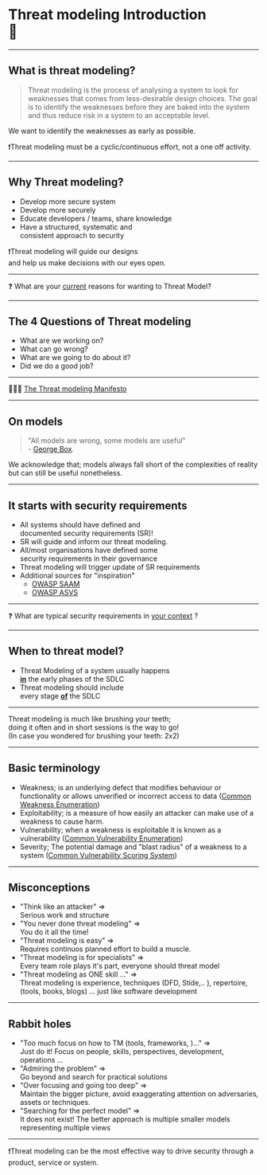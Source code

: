 <!-- markdownlint-disable MD033 -->

# Threat modeling Introduction </br>🖖

---

## What is threat modeling?

> Threat modeling is the process of analysing a system to look for weaknesses that comes from less-desirable design choices. The goal is to identify the weaknesses before they are baked into the system and thus reduce risk in a system to an acceptable level.

We want to identify the weaknesses as early as possible.

❗️Threat modeling must be a cyclic/continuous effort, not a one off activity.

---

## Why Threat modeling?

- Develop more secure system<!-- .element: class="fragment" data-fragment-index="1" -->
- Develop more securely<!-- .element: class="fragment" data-fragment-index="2" -->
- Educate developers / teams, share knowledge<!-- .element: class="fragment" data-fragment-index="3" -->
- Have a structured, systematic and </br>consistent approach to security<!-- .element: class="fragment" data-fragment-index="4" -->

❗️Threat modeling will guide our designs </br>and help us make decisions with our eyes open.<!-- .element: class="fragment" data-fragment-index="5" -->

<hr>

❓ What are your<!-- .element: class="fragment" data-fragment-index="6" --> <u>current</u> reasons for wanting to Threat Model?<!-- .element: class="fragment" data-fragment-index="6" -->

---

## The 4 Questions of Threat modeling

- What are we working on?<!-- .element: class="fragment" data-fragment-index="1" -->
- What can go wrong?<!-- .element: class="fragment" data-fragment-index="2" -->
- What are we going to do about it?<!-- .element: class="fragment" data-fragment-index="3" -->
- Did we do a good job?<!-- .element: class="fragment" data-fragment-index="4" -->

<hr>

🕵🏻‍♂️ <!-- .element: class="fragment" data-fragment-index="5" -->[The Threat modeling Manifesto](https://www.threatmodelingmanifesto.org/)<!-- .element: class="fragment" data-fragment-index="5" -->

---

## On models

> "All models are wrong, some models are useful"</br> - [George Box](https://en.wikipedia.org/wiki/All_models_are_wrong).

We acknowledge that; models always fall short of the complexities of reality but can still be useful nonetheless.

---

## It starts with security requirements

- All systems should have defined and </br> documented security requirements (SR)!<!-- .element: class="fragment" data-fragment-index="1" -->
- SR will guide and inform our threat modeling.<!-- .element: class="fragment" data-fragment-index="2" -->
- All/most organisations have defined some </br>security requirements in their governance<!-- .element: class="fragment" data-fragment-index="3" -->
- Threat modeling will trigger update of SR requirements<!-- .element: class="fragment" data-fragment-index="4" -->
- Additional sources for "inspiration"<!-- .element: class="fragment" data-fragment-index="5" -->
  - [OWASP SAAM](https://owaspsamm.org/)<!-- .element: class="fragment" data-fragment-index="5" -->
  - [OWASP ASVS](https://owasp.org/www-project-application-security-verification-standard/)<!-- .element: class="fragment" data-fragment-index="5" -->

<hr>

❓ What are typical security requirements in<!-- .element: class="fragment" data-fragment-index="7" --> <u>your context</u> ?<!-- .element: class="fragment" data-fragment-index="7" -->

---

## When to threat model?

- Threat Modeling of a system usually happens </br> **<u>in</u>** the early phases of the SDLC
- Threat modeling should include </br> every stage **<u>of</u>** the SDLC

<hr>

Threat modeling is much like brushing your teeth;</br> doing it often and in short sessions is the way to go!
</br>(In case you wondered for brushing your teeth: 2x2)

---

## Basic terminology

- Weakness; is an underlying defect that modifies behaviour or functionality or allows unverified or incorrect access to data ([Common Weakness Enumeration](https://cwe.mitre.org/))
- Exploitability; is a measure of how easily an attacker can make use of a weakness to cause harm.
- Vulnerability; when a weakness is exploitable it is known as a vulnerability ([Common Vulnerability Enumeration](https://cve.mitre.org/))
- Severity; The potential damage and "blast radius" of a weakness to a system ([Common Vulnerability Scoring System](https://www.first.org/cvss/))

---

## Misconceptions

- "Think like an attacker" => </br>Serious work and structure<!-- .element: class="fragment" data-fragment-index="1" -->
- "You never done threat modeling" => </br>You do it all the time!<!-- .element: class="fragment" data-fragment-index="2" -->
- "Threat modeling is easy" => </br>Requires continuos planned effort to build a muscle.<!-- .element: class="fragment" data-fragment-index="3" -->
- "Threat modeling is for specialists" => </br> Every team role plays it's part, everyone should threat model<!-- .element: class="fragment" data-fragment-index="4" -->
- "Threat modeling as ONE skill ..." => </br> Threat modeling is experience, techniques (DFD, Stide,.. ), repertoire, (tools, books, blogs) ... just like software development<!-- .element: class="fragment" data-fragment-index="5" -->

---

## Rabbit holes

<div><!-- .element: style="font-size:0.8em"-->

- "Too much focus on how to TM (tools, frameworks, )..." => </br>Just do it! Focus on people, skills, perspectives, development, operations ...<!-- .element: class="fragment" data-fragment-index="1" -->
- "Admiring the problem" => </br> Go beyond and search for practical solutions<!-- .element: class="fragment" data-fragment-index="2" -->
- "Over focusing and going too deep" => </br>Maintain the bigger picture, avoid exaggerating attention on adversaries, assets or techniques.<!-- .element: class="fragment" data-fragment-index="3" -->
- "Searching for the perfect model" => </br>It does not exist! The better approach is multiple smaller models representing multiple views<!-- .element: class="fragment" data-fragment-index="4" -->

</div>

<hr>

❗️Threat modeling can be the most effective way to drive security through a product, service or system.<!-- .element: class="fragment" data-fragment-index="5" style="font-size:0.8em"- -->
